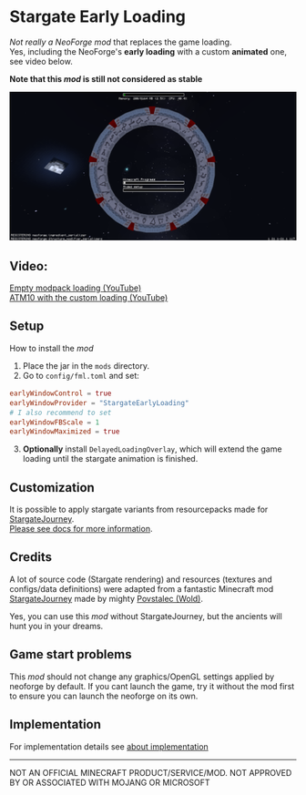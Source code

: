 # Stargate Early Loading

_Not really a NeoForge mod_ that replaces the game loading.  
Yes, including the NeoForge's **early loading** with a custom **animated** one, see video below.

**Note that this _mod_ is still not considered as stable**

![NeoForge early loading](https://github.com/lukaskabc/StargateEarlyLoading/blob/main/docs/earlyloading1.png)

## Video:

[Empty modpack loading (YouTube)](https://youtu.be/-zaa9cX18TU)  
[ATM10 with the custom loading (YouTube)](https://youtu.be/ozuZtOppDks)

## Setup

How to install the _mod_

1. Place the jar in the `mods` directory.
2. Go to `config/fml.toml` and set:

```toml
earlyWindowControl = true
earlyWindowProvider = "StargateEarlyLoading"
# I also recommend to set
earlyWindowFBScale = 1
earlyWindowMaximized = true
```

3. **Optionally** install `DelayedLoadingOverlay`, which will extend the game loading until the stargate animation is
   finished.

## Customization

It is possible to apply stargate variants from resourcepacks made
for [StargateJourney](https://github.com/Povstalec/StargateJourney).  
[Please see docs for more information](https://github.com/lukaskabc/StargateEarlyLoading/tree/main/docs).

## Credits

A lot of source code (Stargate rendering) and resources (textures and configs/data definitions) were adapted from
a fantastic Minecraft mod [StargateJourney](https://github.com/Povstalec/StargateJourney)
made by mighty [Povstalec (Wold)](https://github.com/Povstalec).

Yes, you can use this _mod_ without StargateJourney, but the ancients will hunt you in your dreams.

## Game start problems

This _mod_ should not change any graphics/OpenGL settings applied by neoforge by default.
If you cant launch the game, try it without the mod first to ensure you can launch the neoforge on its own.

## Implementation

For implementation details
see [about implementation](https://github.com/lukaskabc/StargateEarlyLoading/blob/main/docs/README.md)
___

NOT AN OFFICIAL MINECRAFT PRODUCT/SERVICE/MOD. NOT APPROVED BY OR ASSOCIATED WITH MOJANG OR MICROSOFT